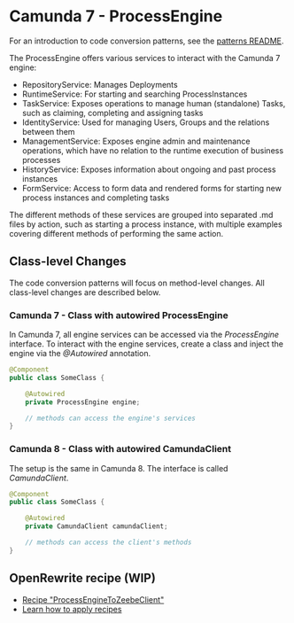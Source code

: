 # Camunda 7 - ProcessEngine

For an introduction to code conversion patterns, see the [patterns README](../README.md).

The ProcessEngine offers various services to interact with the Camunda 7 engine:

-   RepositoryService: Manages Deployments
-   RuntimeService: For starting and searching ProcessInstances
-   TaskService: Exposes operations to manage human (standalone) Tasks, such as claiming, completing and assigning tasks
-   IdentityService: Used for managing Users, Groups and the relations between them
-   ManagementService: Exposes engine admin and maintenance operations, which have no relation to the runtime execution of business processes
-   HistoryService: Exposes information about ongoing and past process instances
-   FormService: Access to form data and rendered forms for starting new process instances and completing tasks

The different methods of these services are grouped into separated .md files by action, such as starting a process instance, with multiple examples covering different methods of performing the same action.

## Class-level Changes

The code conversion patterns will focus on method-level changes. All class-level changes are described below.

### Camunda 7 - Class with autowired ProcessEngine

In Camunda 7, all engine services can be accessed via the _ProcessEngine_ interface. To interact with the engine services, create a class and inject the engine via the _@Autowired_ annotation.

```java
@Component
public class SomeClass {

    @Autowired
    private ProcessEngine engine;

    // methods can access the engine's services
}
```

### Camunda 8 - Class with autowired CamundaClient

The setup is the same in Camunda 8. The interface is called _CamundaClient_.

```java
@Component
public class SomeClass {

    @Autowired
    private CamundaClient camundaClient;

    // methods can access the client's methods
}
```

## OpenRewrite recipe (WIP)

-   [Recipe "ProcessEngineToZeebeClient"](../recipes/src/main/java/org/camunda/migration/rewrite/recipes/client/ProcessEngineToZeebeClient.java)
-   [Learn how to apply recipes](../recipes/)
